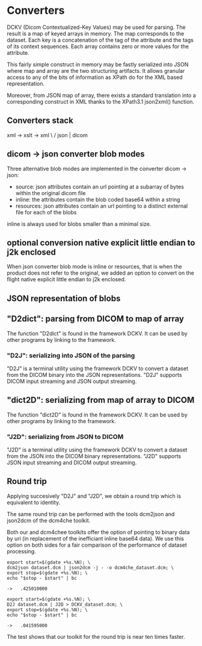 # Converters

DCKV (Dicom Contextualized-Key Values) may be used  for parsing. The result is a map of keyed arrays in memory. The  map corresponds to the dataset. Each key is a concatenation of the tag of the attribute and the tags of its context sequences. Each array contains zero or more values for the attribute.

This fairly simple construct in memory may be fastly serialized into JSON  where map and array are the two structuring artifacts. It allows granular access to any of the bits of information as XPath do for the XML based representation. 

Moreover, from JSON map of array, there exists a standard translation into a corresponding construct in XML thanks to the XPath3.1 json2xml() function.


## Converters stack

xml -> xslt -> xml
      \             /
          json
             |
        dicom


## dicom -> json converter blob modes

Three alternative blob modes are implemented in the converter dicom -> json:
- source: json attributes contain an url pointing at a subarray of bytes within the original dicom file
- inline: the attributes contain the blob coded base64 within a string
- resources: json attributes contain an url pointing to a distinct external file for each of the blobs

inline is always used for blobs smaller than a minimal size.


## optional conversion native explicit little endian to j2k enclosed

When json converter blob mode is inline or resources, that is when the product does not refer to the original, we added an option to convert on the flight native explicit little endian to j2k enclosed.


## JSON representation of blobs




## "D2dict": parsing from DICOM to map of array
The function "D2dict" is found in the framework DCKV. It can be used by other programs by linking to the framework.

### "D2J": serializing into JSON of the parsing
"D2J" is a terminal utility using the framework DCKV to convert a dataset from the DICOM binary into the JSON representations. "D2J" supports DICOM input streaming and JSON output streaming.

## "dict2D": serializing from map of array to DICOM
The function "dict2D" is found in the framework DCKV. It can be used by other programs by linking to the framework.

### "J2D": serializing from JSON to DICOM
"J2D" is a terminal utility using the framework DCKV to convert a  dataset from the JSON into the DICOM binary representations. "J2D" supports JSON input streaming and DICOM output streaming.

## Round trip
Applying succesively "D2J" and "J2D", we obtain a round trip which is equivalent to identity.

The same round trip can be performed with the tools dcm2json and json2dcm of the dcm4che toolkit. 

Both our and dcm4chee toolkits offer the option of pointing to binary data by uri  (in replacement of the inefficiant inline base64 data). We use this option on both sides for a fair comparison of the performance of dataset processing.

```
export start=$(gdate +%s.%N); \
dcm2json dataset.dcm | json2dcm -j - -o dcm4che_dataset.dcm; \
export stop=$(gdate +%s.%N); \
echo "$stop - $start" | bc

->   .425010000

export start=$(gdate +%s.%N); \
D2J dataset.dcm | J2D > DCKV_dataset.dcm; \
export stop=$(gdate +%s.%N); \
echo "$stop - $start" | bc

->   .041595000
```
The test shows that our toolkit for the round trip is near ten times faster.
